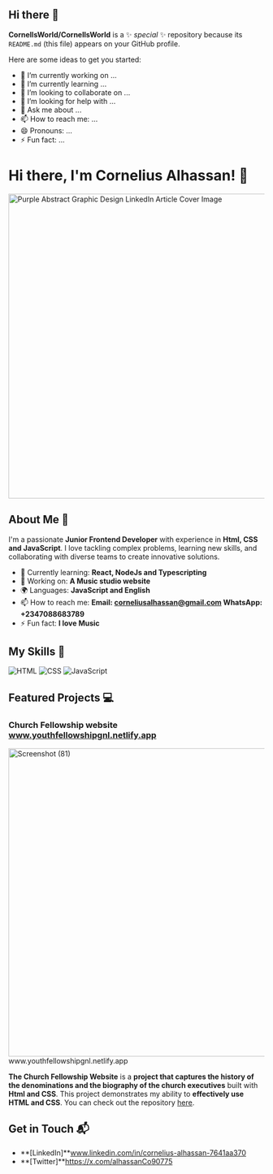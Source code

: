## Hi there 👋

**CornellsWorld/CornellsWorld** is a ✨ _special_ ✨ repository because its `README.md` (this file) appears on your GitHub profile.

Here are some ideas to get you started:

- 🔭 I’m currently working on ...
- 🌱 I’m currently learning ...
- 👯 I’m looking to collaborate on ...
- 🤔 I’m looking for help with ...
- 💬 Ask me about ...
- 📫 How to reach me: ...
- 😄 Pronouns: ...
- ⚡ Fun fact: ...
# Hi there, I'm Cornelius Alhassan! 👋

<img width="2000" height="600" alt="Purple Abstract Graphic Design LinkedIn Article Cover Image" src="https://github.com/user-attachments/assets/528dfe9a-a43d-400f-a001-79428e25c2df" />


## About Me 🚀

I'm a passionate **Junior Frontend Developer** with experience in **Html, CSS and JavaScript**. I love tackling complex problems, learning new skills, and collaborating with diverse teams to create innovative solutions.

- 🌱 Currently learning: **React, NodeJs and Typescripting**
- 🔭 Working on: **A Music studio website**
- 🌍 Languages: **JavaScript and English**
- 📫 How to reach me: **Email: corneliusalhassan@gmail.com WhatsApp: +2347088683789**
- ⚡ Fun fact: **I love Music**

## My Skills 🧠

![HTML](https://img.shields.io/badge/-HTML-E34F26?style=flat-square&logo=html5&logoColor=white)
![CSS](https://img.shields.io/badge/-CSS-1572B6?style=flat-square&logo=css3&logoColor=white)
![JavaScript](https://img.shields.io/badge/-JavaScript-F7DF1E?style=flat-square&logo=javascript&logoColor=black)
<!---![React](https://img.shields.io/badge/-React-61DAFB?style=flat-square&logo=react&logoColor=black)-->
<!---![Node.js](https://img.shields.io/badge/-Node.js-339933?style=flat-square&logo=node.js&logoColor=white)-->

<!---Replace the above skill badges with your own skills and expertise. To create more badges, use [checkout this repo](https://github.com/alexandresanlim/Badges4-README.md-Profile)-->

## Featured Projects 💻

### Church Fellowship website www.youthfellowshipgnl.netlify.app

<img width="1363" height="607" alt="Screenshot (81)" src="https://github.com/user-attachments/assets/521ad128-a0e8-48bb-ba19-6a9393c47cb5" />
 www.youthfellowshipgnl.netlify.app


**The Church Fellowship Website** is a **project that captures the history of the denominations and the biography of the church executives** built with **Html and CSS**. This project demonstrates my ability to **effectively use HTML and CSS**. You can check out the repository [here](project_1_repository_link).

<!--### [Project 2 Title](project_2_link)

![Project 2 Screenshot](project_2_screenshot_url)

**[Project 2 Title]** is a **[brief project description]** built with **[technologies used]**. This project showcases my skills in **[skills demonstrated by the project]**. You can check out the repository [here](project_2_repository_link).-->

## Get in Touch 📬

<!--**[Personal Website / Blog]**(your_website_or_blog_link)-->
- **[LinkedIn]**www.linkedin.com/in/cornelius-alhassan-7641aa370
- **[Twitter]**https://x.com/alhassanCo90775



